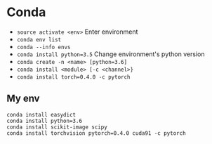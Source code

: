 # Conda

- `source activate <env>` Enter environment
- `conda env list`
- `conda --info envs`
- `conda install python=3.5` Change environment's python version
- `conda create -n <name> [python=3.6]`
- `conda install <module> [-c <channel>}`
- `conda install torch=0.4.0 -c pytorch`

## My env

```
conda install easydict
conda install python=3.6
conda install scikit-image scipy
conda install torchvision pytorch=0.4.0 cuda91 -c pytorch
```
<!--stackedit_data:
eyJoaXN0b3J5IjpbMTcyODQyNDc4NCwtOTI2MDY5NjE5XX0=
-->